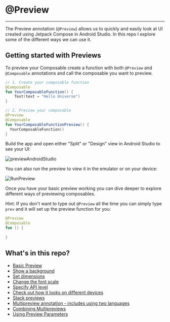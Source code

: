 # @Preview
-----------

The Preview annotation (`@Preview`) allows us to quickly and easily look at UI created using Jetpack Compose in Android Studio. In this repo I explore some of the different ways we can use it.

## Getting started with Previews

To preview your Composable create a function with both `@Preview` and `@Composable` annotations and call the composable you want to preview. 

```kt
// 1. Create your composable function
@Composable
fun YourComposableFunction() {
    Text(text = "Hello Universe")
}

// 2. Preview your composable
@Preview
@Composable
fun YourComposableFunctionPreview() {
  YourComposableFunction()
}
```

Build the app and open either "Split" or "Design" view in Android Studio to see your UI: 

![previewAndroidStudio](https://user-images.githubusercontent.com/7950697/204269502-9b5a60e9-72d9-44f3-8ec1-8d6fd56360bc.png)

You can also run the preview to view it in the emulator or on your device:

![RunPreview](https://user-images.githubusercontent.com/7950697/204270446-97806184-e4f1-42c7-83c1-22280e2fc5d5.png)

Once you have your basic preview working you can dive deeper to explore different ways of previewing composables.

Hint: If you don't want to type out `@Preview` all the time you can simply type `prev` and it will set up the preview function for you:

```kt
@Preview
@Composable
fun () {
    
}
```
## What's in this repo?

- [Basic Preview](https://github.com/nimisaya/android-previews/blob/a67b66d2e1e0895fa9da035ee85ad86e9a3cef33/app/src/main/java/com/kotlindojo/learningpreviews/ui/previews/BasicPreviews.kt#L9-L15)
- [Show a background](https://github.com/nimisaya/android-previews/blob/a67b66d2e1e0895fa9da035ee85ad86e9a3cef33/app/src/main/java/com/kotlindojo/learningpreviews/ui/previews/BasicPreviews.kt#L17-L30)
- [Set dimensions](https://github.com/nimisaya/android-previews/blob/a67b66d2e1e0895fa9da035ee85ad86e9a3cef33/app/src/main/java/com/kotlindojo/learningpreviews/ui/previews/BasicPreviews.kt#L32-L46)
- [Change the font scale](https://github.com/nimisaya/android-previews/blob/a67b66d2e1e0895fa9da035ee85ad86e9a3cef33/app/src/main/java/com/kotlindojo/learningpreviews/ui/previews/BasicPreviews.kt#L48-L60) 
- [Specify API level](https://github.com/nimisaya/android-previews/blob/a67b66d2e1e0895fa9da035ee85ad86e9a3cef33/app/src/main/java/com/kotlindojo/learningpreviews/ui/previews/BasicPreviews.kt#L62-L85)
- [Check out how it looks on different devices](https://github.com/nimisaya/android-previews/blob/main/app/src/main/java/com/kotlindojo/learningpreviews/ui/previews/DevicePreviews.kt)
- [Stack previews](https://github.com/nimisaya/android-previews/blob/a67b66d2e1e0895fa9da035ee85ad86e9a3cef33/app/src/main/java/com/kotlindojo/learningpreviews/ui/previews/MultiplePreviews.kt#L15-L27)
- [Multipreview annotation - includes using two languages](https://github.com/nimisaya/android-previews/blob/a67b66d2e1e0895fa9da035ee85ad86e9a3cef33/app/src/main/java/com/kotlindojo/learningpreviews/ui/previews/MultiplePreviews.kt#L29-L70)
- [Combining Multipreviews](https://github.com/nimisaya/android-previews/blob/a67b66d2e1e0895fa9da035ee85ad86e9a3cef33/app/src/main/java/com/kotlindojo/learningpreviews/ui/previews/MultiplePreviews.kt#L72-L114)
- [Using Preview Parameters](https://github.com/nimisaya/android-previews/blob/main/app/src/main/java/com/kotlindojo/learningpreviews/ui/previews/SampleDataPreviews.kt)
